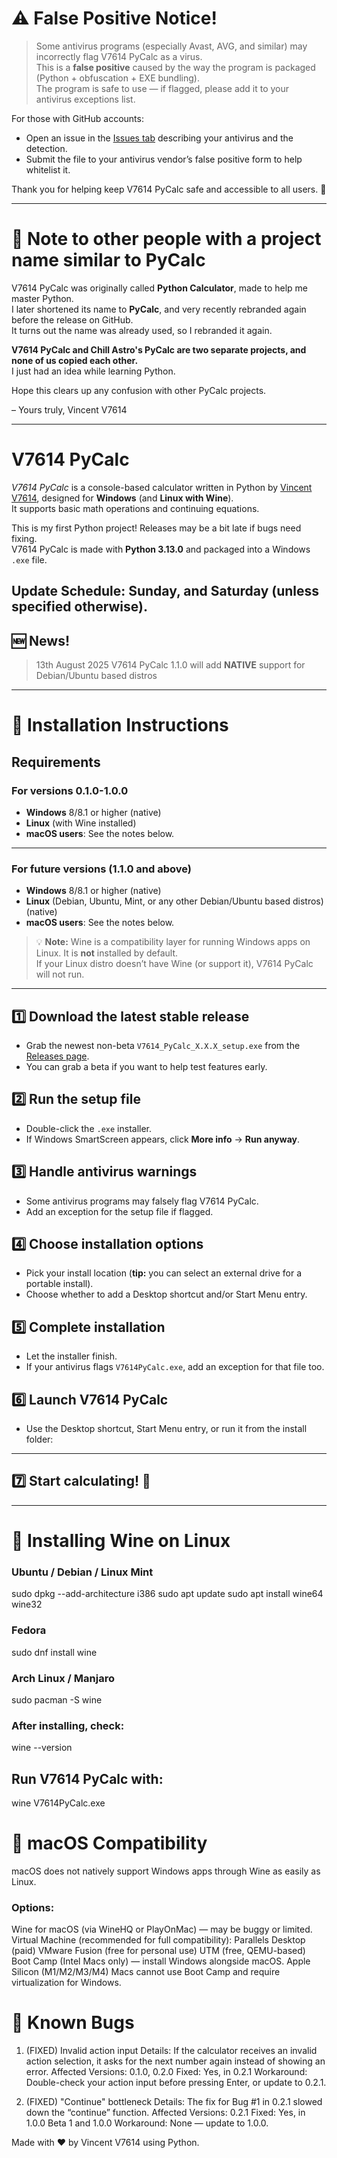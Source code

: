 # ⚠ False Positive Notice!

> Some antivirus programs (especially Avast, AVG, and similar) may incorrectly flag V7614 PyCalc as a virus.  
> This is a **false positive** caused by the way the program is packaged (Python + obfuscation + EXE bundling).  
> The program is safe to use — if flagged, please add it to your antivirus exceptions list.

For those with GitHub accounts:  
- Open an issue in the [Issues tab](https://github.com/V7614-Tech/V7614-PyCalc/issues) describing your antivirus and the detection.  
- Submit the file to your antivirus vendor’s false positive form to help whitelist it.  

Thank you for helping keep V7614 PyCalc safe and accessible to all users. 💙

---

# 📝 Note to other people with a project name similar to PyCalc

V7614 PyCalc was originally called **Python Calculator**, made to help me master Python.  
I later shortened its name to **PyCalc**, and very recently rebranded again before the release on GitHub.  
It turns out the name was already used, so I rebranded it again.

**V7614 PyCalc and Chill Astro's PyCalc are two separate projects, and none of us copied each other.**  
I just had an idea while learning Python.  

Hope this clears up any confusion with other PyCalc projects.  

– Yours truly, Vincent V7614

---

# **V7614 PyCalc**

*V7614 PyCalc* is a console-based calculator written in Python by [Vincent V7614](https://github.com/V7614), designed for **Windows** (and **Linux with Wine**).  
It supports basic math operations and continuing equations.

This is my first Python project! Releases may be a bit late if bugs need fixing.  
V7614 PyCalc is made with **Python 3.13.0** and packaged into a Windows `.exe` file.  

**Update Schedule:** Sunday, and Saturday (unless specified otherwise).
---

## 🆕 News!

> 13th August 2025
>   V7614 PyCalc 1.1.0 will add **NATIVE** support for Debian/Ubuntu based distros

---

# 🚀 Installation Instructions

## Requirements

### For versions 0.1.0-1.0.0
- **Windows** 8/8.1 or higher (native)  
- **Linux** (with Wine installed)  
- **macOS users**: See the notes below.

---

### For future versions (1.1.0 and above)
- **Windows** 8/8.1 or higher (native)  
- **Linux** (Debian, Ubuntu, Mint, or any other Debian/Ubuntu based distros) (native)  
- **macOS users**: See the notes below.

> 💡 **Note:** Wine is a compatibility layer for running Windows apps on Linux. It is **not** installed by default.  
> If your Linux distro doesn’t have Wine (or support it), V7614 PyCalc will not run.

---

## 1️⃣ Download the latest stable release
- Grab the newest non-beta `V7614_PyCalc_X.X.X_setup.exe` from the [Releases page](https://github.com/V7614-Tech/V7614-PyCalc/releases).  
- You can grab a beta if you want to help test features early.

## 2️⃣ Run the setup file
- Double-click the `.exe` installer.  
- If Windows SmartScreen appears, click **More info** → **Run anyway**.

## 3️⃣ Handle antivirus warnings
- Some antivirus programs may falsely flag V7614 PyCalc.  
- Add an exception for the setup file if flagged.

## 4️⃣ Choose installation options
- Pick your install location (**tip:** you can select an external drive for a portable install).  
- Choose whether to add a Desktop shortcut and/or Start Menu entry.

## 5️⃣ Complete installation
- Let the installer finish.  
- If your antivirus flags `V7614PyCalc.exe`, add an exception for that file too.

## 6️⃣ Launch V7614 PyCalc
- Use the Desktop shortcut, Start Menu entry, or run it from the install folder:  
---

## 7️⃣ Start calculating! 🎉
---

# 🍷 Installing Wine on Linux

### Ubuntu / Debian / Linux Mint

sudo dpkg --add-architecture i386
sudo apt update
sudo apt install wine64 wine32

### Fedora

sudo dnf install wine

### Arch Linux / Manjaro

sudo pacman -S wine

### After installing, check:

wine --version
## Run V7614 PyCalc with:

wine V7614PyCalc.exe

# 🍏 macOS Compatibility
macOS does not natively support Windows apps through Wine as easily as Linux.

### Options:

Wine for macOS (via WineHQ or PlayOnMac) — may be buggy or limited.
Virtual Machine (recommended for full compatibility):
Parallels Desktop (paid)
VMware Fusion (free for personal use)
UTM (free, QEMU-based)
Boot Camp (Intel Macs only) — install Windows alongside macOS.
Apple Silicon (M1/M2/M3/M4) Macs cannot use Boot Camp and require virtualization for Windows.

# 🐞 Known Bugs

1. (FIXED) Invalid action input
Details: If the calculator receives an invalid action selection, it asks for the next number again instead of showing an error.
Affected Versions: 0.1.0, 0.2.0
Fixed: Yes, in 0.2.1
Workaround: Double-check your action input before pressing Enter, or update to 0.2.1.

2. (FIXED) "Continue" bottleneck
Details: The fix for Bug #1 in 0.2.1 slowed down the “continue” function.
Affected Versions: 0.2.1
Fixed: Yes, in 1.0.0 Beta 1 and 1.0.0
Workaround: None — update to 1.0.0.

Made with ❤️ by Vincent V7614 using Python.
